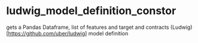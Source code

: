 # ludwig_model_definition_constor
gets a Pandas Dataframe, list of features and target and contracts (Ludwig)[https://github.com/uber/ludwig] model definition
